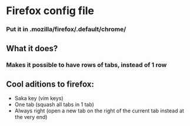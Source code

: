 # Firefox config file

### Put it in .mozilla/firefox/<random-number>.default/chrome/

## What it does?
### Makes it possible to have rows of tabs, instead of 1 row

## Cool aditions to firefox:
- Saka key (vim keys)
- One tab (squash all tabs in 1 tab)
- Always right (open a new tab on the right of the current tab instead at the very end)
